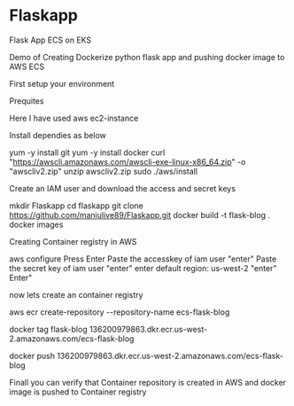 # Flaskapp
Flask App ECS on EKS


Demo of Creating Dockerize python flask app and pushing docker image to AWS ECS

First setup your environment

Prequites

Here I have used aws ec2-instance

Install dependies as below

yum -y install git
yum -y install docker
 curl "https://awscli.amazonaws.com/awscli-exe-linux-x86_64.zip" -o "awscliv2.zip"
unzip awscliv2.zip
sudo ./aws/install

Create an IAM user and download the access and secret keys


mkdir Flaskapp
cd flaskapp
git clone https://github.com/manjulive89/Flaskapp.git
docker build -t flask-blog .
docker images

Creating Container registry in AWS

aws configure
Press Enter
Paste the accesskey of iam user "enter"
Paste the secret key of iam user "enter"
enter default region: us-west-2 "enter"
Enter"

now lets create an container registry

aws ecr create-repository --repository-name ecs-flask-blog


docker tag flask-blog 136200979863.dkr.ecr.us-west-2.amazonaws.com/ecs-flask-blog

docker push 136200979863.dkr.ecr.us-west-2.amazonaws.com/ecs-flask-blog


Finall you can verify that Container repository is created in AWS and docker image is pushed to Container registry


